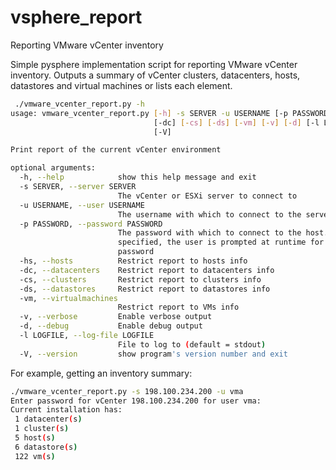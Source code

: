 vsphere_report
==================

Reporting VMware vCenter inventory

Simple pysphere implementation script for reporting VMware vCenter inventory. Outputs a summary
of vCenter clusters, datacenters, hosts, datastores and virtual machines or lists each element.

``` bash
 ./vmware_vcenter_report.py -h
usage: vmware_vcenter_report.py [-h] -s SERVER -u USERNAME [-p PASSWORD] [-hs]
                                [-dc] [-cs] [-ds] [-vm] [-v] [-d] [-l LOGFILE]
                                [-V]

Print report of the current vCenter environment

optional arguments:
  -h, --help            show this help message and exit
  -s SERVER, --server SERVER
                        The vCenter or ESXi server to connect to
  -u USERNAME, --user USERNAME
                        The username with which to connect to the server
  -p PASSWORD, --password PASSWORD
                        The password with which to connect to the host. If not
                        specified, the user is prompted at runtime for a
                        password
  -hs, --hosts          Restrict report to hosts info
  -dc, --datacenters    Restrict report to datacenters info
  -cs, --clusters       Restrict report to clusters info
  -ds, --datastores     Restrict report to datastores info
  -vm, --virtualmachines
                        Restrict report to VMs info
  -v, --verbose         Enable verbose output
  -d, --debug           Enable debug output
  -l LOGFILE, --log-file LOGFILE
                        File to log to (default = stdout)
  -V, --version         show program's version number and exit
```    

For example, getting an inventory summary:

``` bash
./vmware_vcenter_report.py -s 198.100.234.200 -u vma 
Enter password for vCenter 198.100.234.200 for user vma: 
Current installation has:
 1 datacenter(s)
 1 cluster(s)
 5 host(s)
 6 datastore(s)
 122 vm(s)
``` 
